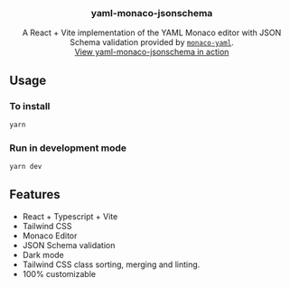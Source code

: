 <br />
<p align="center">
  <h3 align="center">yaml-monaco-jsonschema</h3>

  <p align="center">
  A React + Vite implementation of the YAML Monaco editor with JSON Schema validation provided by <a href="https://github.com/remcohaszing/monaco-yaml"><code>monaco-yaml</code></a>.
    <br />
   <a href="yaml-monaco-jsonschema.vercel.app">View yaml-monaco-jsonschema in action</a>
  </p>
</p>

## Usage

### To install

```bash
yarn
```

### Run in development mode

```bash
yarn dev
```

## Features

- React + Typescript + Vite
- Tailwind CSS
- Monaco Editor
- JSON Schema validation
- Dark mode
- Tailwind CSS class sorting, merging and linting.
- 100% customizable
